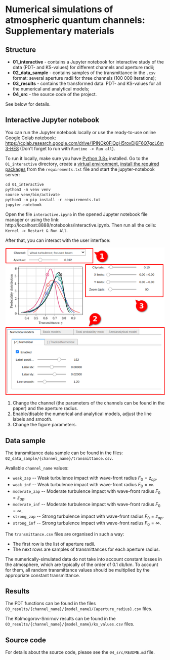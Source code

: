# Numerical simulations of atmospheric quantum channels: Supplementary materials

## Structure

- **01_interactive** - contains a Jupyter notebook for interactive study of the data (PDT- and KS-values) for different channels and aperture radii;
- **02_data_sample** - contains samples of the transmittance in the `.csv` format: several aperture radii for three channels (100 000 iterations);  
- **03_results** - contains the transformed data: PDT- and KS-values for all the numerical and analytical models;
- **04_src** - the source code of the project.

See below for details.


## Interactive Jupyter notebook

You can run the Jupyter notebook locally or use the ready-to-use online Google Colab notebook: https://colab.research.google.com/drive/1PINOk0FjQgH5rovDj6F6Q7gcL6m3-HE8 (Don't forget to run with `Runtime -> Run all`).

To run it locally, make sure you have [Python 3.8+](https://realpython.com/installing-python/#how-to-install-python-on-linux) installed.
Go to the `01_interactive` directory, create a [virtual environment](https://packaging.python.org/en/latest/tutorials/installing-packages/#creating-and-using-virtual-environments), [install the required packages](https://packaging.python.org/en/latest/tutorials/installing-packages/#use-pip-for-installing) from the `requirements.txt` file and start the jupyter-notebook server:
```
cd 01_interactive
python3 -m venv venv
source venv/bin/activate
python3 -m pip install -r requirements.txt
jupyter-notebook
```
Open the file `interactive.ipynb` in the opened Jupyter notebook file manager or using the link: http://localhost:8888/notebooks/interactive.ipynb.
Then run all the cells: `Kernel -> Restart & Run All`.

After that, you can interact with the user interface:

![Preview of the interactive jupyter notebook](01_interactive/preview.png)
1. Change the channel (the parameters of the channels can be found in the paper) and the aperture radius.
2. Enable/disable the numerical and analytical models, adjust the line labels and smooth.
3. Change the figure parameters.


## Data sample
The transmittance data sample can be found in the files: `02_data_sample/{channel_name}/transmittance.csv`.

Available `channel_name` values:
- `weak_zap` -- Weak turbulence impact with wave-front radius $F_0=z_{ap}$.
- `weak_inf` -- Weak turbulence impact with wave-front radius $F_0=\infty$.
- `moderate_zap` -- Moderate turbulence impact with wave-front radius $F_0=z_{ap}$.
- `moderate_inf` -- Moderate turbulence impact with wave-front radius $F_0=\infty$.
- `strong_zap` -- Strong turbulence impact with wave-front radius $F_0=z_{ap}$.
- `strong_inf` -- Strong turbulence impact with wave-front radius $F_0=\infty$.

The `transmittance.csv` files are organised in such a way:
- The first row is the list of aperture radii.
- The next rows are samples of transmittances for each aperture radius.

The numerically-simulated data do not take into account constant losses in the atmosphere, which are typically of the order of 0.1 db/km.
To account for them, all random transmittance values should be multiplied by the appropriate constant transmittance.


## Results

The PDT functions can be found in the files `03_results/{channel_name}/{model_name}/{aperture_radius}.csv` files.

The Kolmogorov-Smirnov results can be found in the `03_results/{channel_name}/{model_name}/ks_values.csv` files.


## Source code

For details about the source code, please see the `04_src/README.md` file.
